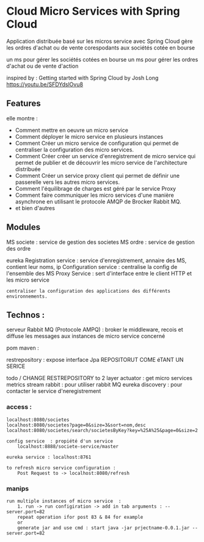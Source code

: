 # Cloud Micro Services with Spring Cloud

Application distribuée basé sur les micros service avec Spring Cloud
gère les ordres d'achat ou de vente corespodants aux sociétés cotée en bourse

un ms pour gérer les sociétés cotées en bourse
un ms pour gérer les ordres d'achat ou de vente d'action

inspired by : 
Getting started with Spring Cloud by Josh Long
https://youtu.be/SFDYdslOvu8

## Features

elle montre : 
- Comment mettre en oeuvre un micro service
- Comment déployer le micro service en plusieurs instances
- Comment Créer un micro service de configuration qui permet de centraliser la configuration des micro services.
- Comment Créer créer un service d'enregistrement de micro service qui permet de publier et de découvrir les micro service de l'architecture distribuée
- Comment Créer un service proxy client qui permet de définir une passerelle vers les autres micro services.
- Comment l'équilibrage de charges est géré par le service Proxy
- Comment faire communiquer les micro services d'une manière asynchrone en utilisant le protocole AMQP de Brocker Rabbit MQ.
- et bien d'autres


## Modules

MS societe					:  service de gestion des societes 
MS ordre					: service de gestion des ordre

eureka Registration service	: service d'enregistrement, annaire des MS, contient leur noms, ip 
Configuration service		: centralise la config de l'ensemble des MS
Proxy Service  				: sert d'interface entre le client HTTP et les micro service

 	centraliser la configuration des applications des différents environnements.

## Technos :

serveur Rabbit MQ (Protocole AMPQ) : broker le middleware, recois et diffuse les messages aux instances de micro service concerné

pom maven :

restrepository : expose interface Jpa REPOSITORUT COME éTANT  UN SERICE

todo / CHANGE RESTREPOSITORY to 2 layer 
actuator : 	get micro services metrics
stream rabbit : pour utiliser rabbit MQ
eureka discovery : pour contacter le service d'neregistrement 


### access :
 
	localhost:8080/societes
	localhost:8080/societes?page=0&size=3&sort=nom,desc
	localhost:8080/societes/search/societesByKey?key=%25A%25&page=0&size=2

	config service  : propiété d'un service 
		localhost:8888/societe-service/master

	eureka service : localhost:8761
	 
	to refresh micro service configuration : 
		Post Request to -> localhost:8080/refresh 

### manips

	run multiple instances of micro service  :  
		1. run -> run configiration -> add in tab arguments : --server.port=82 
		repeat operation ifor post 83 & 84 for example
		or
		generate jar and use cmd : start java -jar prjectname-0.0.1.jar --server.port=82 

